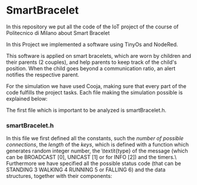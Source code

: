 # SmartBracelet
In this repository we put all the code of the IoT project of the course of Politecnico di Milano about Smart Bracelet

In this Project we implemented a software using TinyOs and NodeRed.

This software is applied on smart bracelets, which are worn by children and their parents (2 couples), and help parents to keep track of the child's position. When the child goes beyond a communication ratio, an alert notifies the respective parent.

For the simulation we have used Cooja, making sure that every part of the code fulfills the project tasks. Each file making the simulation possible is explained below:

The first file which is important to be analyzed is smartBracelet.h. 

### smartBracelet.h
In this file we first defined all the constants, such the *number of possible connections*, the *length* of the *keys*, which is defined with a function which generates random integer number, the \textit{type} of the message (which can be BROADCAST [0], UNICAST [1] or for INFO [2]) and the timers.\\
Furthermore we have specified all the possible status code (that can be STANDING 3 WALKING 4 RUNNING 5 or FALLING 6) and the data structures, together with their components: 
